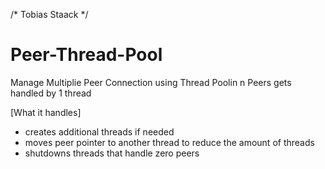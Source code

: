 /* Tobias Staack */

# Peer-Thread-Pool
Manage Multiplie Peer Connection using Thread Poolin n Peers gets handled by 1 thread

[What it handles]
- creates additional threads if needed
- moves peer pointer to another thread to reduce the amount of threads
- shutdowns threads that handle zero peers
